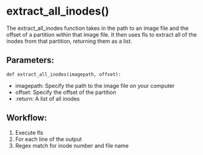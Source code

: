 # extract_all_inodes()
The extract_all_inodes function takes in the path to an image file and the offset of a partition within that image
    file. It then uses fls to extract all of the inodes from that partition, returning them as a list.
## Parameters:
    def extract_all_inodes(imagepath, offset):
-  imagepath: Specify the path to the image file on your computer
-  offset: Specify the offset of the partition
- :return: A list of all inodes
## Workflow:
1. Execute fls
2. For each line of the output
3. Regex match for inode number and file name